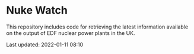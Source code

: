 # Nuke Watch

This repository includes code for retrieving the latest information available on the output of EDF nuclear power plants in the UK.

Last updated: 2022-01-11 08:10
